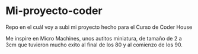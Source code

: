 # Mi-proyecto-coder

Repo en el cuál voy a subi mi proyecto hecho para el Curso de Coder House

Me inspire en Micro Machines, unos autitos miniatura, de tamaño de 2 a 3cm que tuvieron mucho exito al final de los 80 y al comienzo de los 90.
